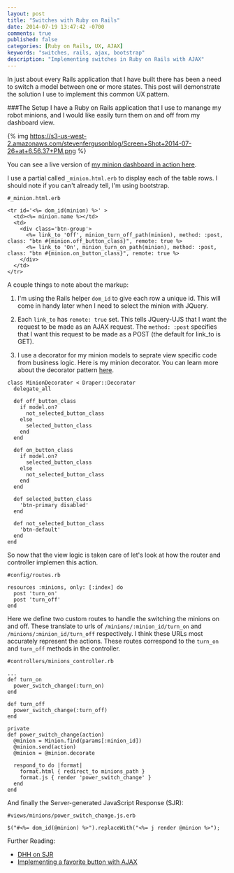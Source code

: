 ```yaml
---
layout: post
title: "Switches with Ruby on Rails"
date: 2014-07-19 13:47:42 -0700
comments: true
published: false
categories: [Ruby on Rails, UX, AJAX] 
keywords: "switches, rails, ajax, bootstrap"
description: "Implementing switches in Ruby on Rails with AJAX"
---
```


In just about every Rails application that I have built there has been a need to switch a model between one or more states. This post will demonstrate the solution I use to implement this common UX pattern.

###The Setup
I have a Ruby on Rails application that I use to manange my robot minions, and I would like easily turn them on and off from my dashboard view.

{% img https://s3-us-west-2.amazonaws.com/stevenfergusonblog/Screen+Shot+2014-07-26+at+6.56.37+PM.png %}

You can see a live version of [my minion dashboard in action here](http://rails-minions.herokuapp.com/).

I use a partial called ```_minion.html.erb``` to display each of the table rows. I should note if you can't already tell, I'm using bootstrap.

```
#_minion.html.erb

<tr id='<%= dom_id(minion) %>' >
  <td><%= minion.name %></td>
  <td>
    <div class='btn-group'>
      <%= link_to 'Off', minion_turn_off_path(minion), method: :post, class: "btn #{minion.off_button_class}", remote: true %>
      <%= link_to 'On', minion_turn_on_path(minion), method: :post, class: "btn #{minion.on_button_class}", remote: true %>
    </div>
  </td>
</tr>
```
A couple things to note about the markup:

1. I'm using the Rails helper ```dom_id``` to give each row a unique id. This will come in handy later when I need to select the minion with JQuery.

2. Each ```link_to``` has ```remote: true``` set. This tells JQuery-UJS that I want the request to be made as an AJAX request. The ```method: :post``` specifies that I want this request to be made as a POST (the default for link_to is GET). 

3. I use a decorator for my minion models to seprate view specific code from business logic. Here is my minion decorator. You can learn more about the decorator pattern [here](http://robots.thoughtbot.com/tidy-views-and-beyond-with-decorators).

```
class MinionDecorator < Draper::Decorator
  delegate_all

  def off_button_class
    if model.on?
      not_selected_button_class
    else
      selected_button_class
    end
  end

  def on_button_class
    if model.on?
      selected_button_class
    else
      not_selected_button_class
    end
  end

  def selected_button_class
    'btn-primary disabled'
  end

  def not_selected_button_class
    'btn-default'
  end
end
```
So now that the view logic is taken care of let's look at how the router and controller implemen this action.

```
#config/routes.rb

resources :minions, only: [:index] do
  post 'turn_on'
  post 'turn_off'
end
```

Here we define two custom routes to handle the switching the minions on and off. These translate to urls of ```/minions/:minion_id/turn_on``` and ```/minions/:minion_id/turn_off``` respectively. I think these URLs most accurately represent the actions. These routes correspond to the ```turn_on``` and ```turn_off``` methods in the controller.

```
#controllers/minions_controller.rb

...
def turn_on
  power_switch_change(:turn_on)
end

def turn_off
  power_switch_change(:turn_off)
end

private
def power_switch_change(action)
  @minion = Minion.find(params[:minion_id])
  @minion.send(action)
  @minion = @minion.decorate

  respond_to do |format|
    format.html { redirect_to minions_path }
    format.js { render 'power_switch_change' }
  end
end
```

And finally the Server-generated JavaScript Response (SJR):

```
#views/minions/power_switch_change.js.erb

$("#<%= dom_id(@minion) %>").replaceWith("<%= j render @minion %>");
```

Further Reading:
* [DHH on SJR](https://signalvnoise.com/posts/3697-server-generated-javascript-responses)
* [Implementing a favorite button with AJAX](http://www.topdan.com/ruby-on-rails/ajax-toggle-buttons.html)
